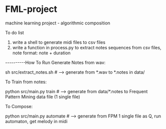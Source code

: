 FML-project
===========

machine learning project - algorithmic composition


To do list
1. write a shell to generate midi files to csv files
2. write a function in process.py to extract notes sequences from csv files, note format: note + duration

----------How To Run
Generate Notes from wav:

sh src/extract_notes.sh  # --> generate from *.wav to *.notes in data/

To Train from notes:

python src/main.py train  # --> generate from data/*.notes to Frequent Pattern Mining data file (1 single file)

To Compose:

python src/main.py automate  # --> generate from FPM 1 single file as Q, run automaton, get melody in midi

